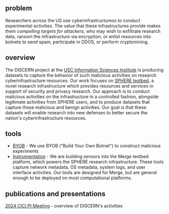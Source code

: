 ## problem

Researchers across the US use cyberinfrastructuress to conduct experimental activities. The value
that these infrastructures provide makes them _compelling targets for attackers_, who may wish to
exfiltrate research data, ransom the infrastructure via encryption, or enlist resources into botnets
to send spam, participate in DDOS, or perform cryptomining.

## overview

The DISCERN project at the [USC Information Sciences Institute](https://isi.edu) is producing
datasets to capture the behavior of such malicious activities on research cyberinfrastructure resources.
Our work focuses on [SPHERE testbed](https://sphere-project.net), a novel research infrastructure
which provides resources and services in support of security and privacy research. Our approach is
to conduct malicious activities on the infrastructure in a controlled fashion, alongside legitimate
activities from SPHERE users, and to produce datasets that capture those malicious and benign
activities. Our goal is that these datasets will enable research into new defenses to better
secure the nation's cyberinfrastructure resources.

## tools

- [BYOB](https://github.com/STEELISI/byob) - We use BYOB ("Build Your Own Botnet") to construct
  malicious experiments
- [Instrumentation](https://gitlab.com/mergetb/tech/instrumentation) - We are building sensors into
  the Merge testbed platform, which powers the SPHERE research infrastructure. These tools capture
  network metadata, OS metadata, system logs, and user interface activities. Our tools are designed
  for Merge, but are general enough to be deployed on most computational platforms.

## publications and presentations

[2024 CICI PI Meeting](./2024_Brian-Kocoloski_NSF-CICI.pdf) - overview of DISCERN's activities
